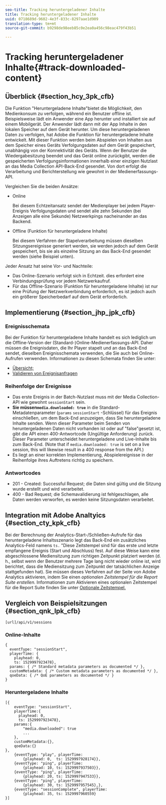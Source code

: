 ```yaml
---
seo-title: Tracking heruntergeladener Inhalte
title: Tracking heruntergeladener Inhalte
uuid: 0718689d-9602-4e3f-833c-8297aae1d909
translation-type: tm+mt
source-git-commit: b9298de98eeb85c0e2ea0a456c98eac479f43b51

---
```



# Tracking heruntergeladener Inhalte{#track-downloaded-content}

## Überblick {#section_hcy_3pk_cfb}

Die Funktion "Heruntergeladene Inhalte"bietet die Möglichkeit, den Medienkonsum zu verfolgen, während ein Benutzer offline ist. Beispielsweise lädt ein Anwender eine App herunter und installiert sie auf einem Mobilgerät. Der Anwender lädt dann mit der App Inhalte in den lokalen Speicher auf dem Gerät herunter. Um diese heruntergeladenen Daten zu verfolgen, hat Adobe die Funktion für heruntergeladene Inhalte entwickelt. Mit dieser Funktion werden beim Abspielen von Inhalten aus dem Speicher eines Geräts Verfolgungsdaten auf dem Gerät gespeichert, unabhängig von der Konnektivität des Geräts. Wenn der Benutzer die Wiedergabesitzung beendet und das Gerät online zurückgibt, werden die gespeicherten Verfolgungsinformationen innerhalb einer einzigen Nutzlast an das Media Collection API-Back-End gesendet. Von dort erfolgt die Verarbeitung und Berichterstellung wie gewohnt in der Medienerfassungs-API.

Vergleichen Sie die beiden Ansätze:

* Online

   Bei diesem Echtzeitansatz sendet der Medienplayer bei jedem Player-Ereignis Verfolgungsdaten und sendet alle zehn Sekunden (bei Anzeigen alle eine Sekunde) Netzwerkpings nacheinander an das Backend.

* Offline (Funktion für heruntergeladene Inhalte)

   Bei diesem Verfahren der Stapelverarbeitung müssen dieselben Sitzungsereignisse generiert werden, sie werden jedoch auf dem Gerät gespeichert, bis sie als einzelne Sitzung an das Back-End gesendet werden (siehe Beispiel unten).

Jeder Ansatz hat seine Vor- und Nachteile:
* Das Online-Szenario verfolgt sich in Echtzeit. dies erfordert eine Verbindungsprüfung vor jedem Netzwerkaufruf.
* Für das Offline-Szenario (Funktion für heruntergeladene Inhalte) ist nur eine Prüfung der Netzwerkverbindung erforderlich, es ist jedoch auch ein größerer Speicherbedarf auf dem Gerät erforderlich.

## Implementierung {#section_jhp_jpk_cfb}

### Ereignisschemata

Bei der Funktion für heruntergeladene Inhalte handelt es sich lediglich um die Offline-Version der (Standard-)Online-Medienerfassungs-API. Daher müssen die Ereignisdaten, die Ihr Player stapelt und an das Back-End sendet, dieselben Ereignisschemata verwenden, die Sie auch bei Online-Aufrufen verwenden. Informationen zu diesen Schemata finden Sie unter:
* [Übersicht;](/help/media-collection-api/mc-api-overview.md)
* [Validieren von Ereignisanfragen](/help/media-collection-api/mc-api-impl/mc-api-validate-reqs.md)

### Reihenfolge der Ereignisse

* Das erste Ereignis in der Batch-Nutzlast muss mit der Media Collection-API wie gewohnt `sessionStart` sein.
* **Sie müssen`media.downloaded: true`** in die Standard-Metadatenparameter (`params` `sessionStart` -Schlüssel) für das Ereignis einschließen, um dem Back-End anzuzeigen, dass Sie heruntergeladene Inhalte senden. Wenn dieser Parameter beim Senden von heruntergeladenen Daten nicht vorhanden ist oder auf "false"gesetzt ist, gibt die API einen 400-Antwortcode (Ungültige Anforderung) zurück. Dieser Parameter unterscheidet heruntergeladene und Live-Inhalte bis zum Back-End. (Note that if `media.downloaded: true` is set on a live session, this will likewise result in a 400 response from the API.)
* Es liegt an einer korrekten Implementierung, Abspielereignisse in der Reihenfolge ihres Auftretens richtig zu speichern.

### Antwortcodes

* 201 - Created: Successful Request; die Daten sind gültig und die Sitzung wurde erstellt und wird verarbeitet.
* 400 - Bad Request; die Schemavalidierung ist fehlgeschlagen, alle Daten werden verworfen, es werden keine Sitzungsdaten verarbeitet.

## Integration mit Adobe Analtyics {#section_cty_kpk_cfb}

Bei der Berechnung der Analytics-Start-/Schließen-Aufrufe für das heruntergeladene Inhaltsszenario legt das Back-End ein zusätzliches Analytics-Feld namens `ts.` "Diese Zeitstempel sind für das erste und letzte empfangene Ereignis (Start und Abschluss) fest. Auf diese Weise kann eine abgeschlossene Mediensitzung zum richtigen Zeitpunkt platziert werden (d. h., selbst wenn der Benutzer mehrere Tage lang nicht wieder online ist, wird berichtet, dass die Mediensitzung zum Zeitpunkt der tatsächlichen Anzeige stattgefunden hat). Sie müssen dieses Verfahren auf der Seite von Adobe Analytics aktivieren, indem Sie einen _optionalen Zeitstempel für die Report Suite erstellen._ Informationen zum Aktivieren eines optionalen Zeitstempel für die Report Suite finden Sie unter [Optionale Zeitstempel.](https://docs.adobe.com/content/help/en/analytics/admin/admin-tools/timestamp-optional.html)

## Vergleich von Beispielsitzungen {#section_qnk_lpk_cfb}

```
[url]/api/v1/sessions
```

### Online-Inhalte

```
{ 
  eventType: "sessionStart", 
  playerTime: { 
    playhead: 0,  
    ts: 1529997923478},  
  params: { /* Standard metadata parameters as documented */ },  
  customMetadata: { /* Custom metadata parameters as documented */ },  
  qoeData: { /* QoE parameters as documented */ } 
}
```

### Heruntergeladene Inhalte

```
[{ 
    eventType: "sessionStart", 
    playerTime:{
      playhead: 0, 
      ts: 1529997923478},  
    params:{
        "media.downloaded": true
        ...
    }, 
    customMetadata:{},  
    qoeData:{} 
}, 
    {eventType: "play", playerTime:
        {playhead: 0,  ts: 1529997928174}}, 
    {eventType: "ping", playerTime:
        {playhead: 10, ts: 1529997937503}}, 
    {eventType: "ping", playerTime:
        {playhead: 20, ts: 1529997947533}}, 
    {eventType: "ping", playerTime:
        {playhead: 30, ts: 1529997957545},}, 
    {eventType: "sessionComplete", playerTime:
        {playhead: 35, ts: 1529997960559} 
}]
```

